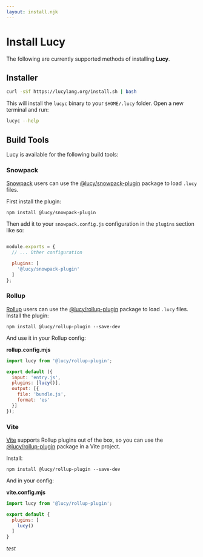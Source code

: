 ```yaml
---
layout: install.njk
---
```


# Install Lucy

The following are currently supported methods of installing __Lucy__.

## Installer

```bash
curl -sSf https://lucylang.org/install.sh | bash
```

This will install the `lucyc` binary to your `$HOME/.lucy` folder. Open a new terminal and run:

```bash
lucyc --help
```

## Build Tools

Lucy is available for the following build tools:

### Snowpack

[Snowpack](https://www.snowpack.dev/) users can use the [@lucy/snowpack-plugin](https://www.npmjs.com/package/@lucy/snowpack-plugin) package to load `.lucy` files.

First install the plugin:

```shell
npm install @lucy/snowpack-plugin
```

Then add it to your `snowpack.config.js` configuration in the `plugins` section like so:

```js

module.exports = {
  // ... Other configuration

  plugins: [
    '@lucy/snowpack-plugin'
  ]
};
```

### Rollup

[Rollup](https://rollupjs.org/) users can use the [@lucy/rollup-plugin](https://www.npmjs.com/package/@lucy/rollup-plugin) package to load `.lucy` files. Install the plugin:

```shell
npm install @lucy/rollup-plugin --save-dev
```

And use it in your Rollup config:

__rollup.config.mjs__

```js
import lucy from '@lucy/rollup-plugin';

export default ({
  input: 'entry.js',
  plugins: [lucy()],
  output: [{
    file: 'bundle.js',
    format: 'es'
  }]
});
```

### Vite

[Vite](https://vitejs.dev/) supports Rollup plugins out of the box, so you can use the [@lucy/rollup-plugin](https://www.npmjs.com/package/@lucy/rollup-plugin) package in a Vite project.

Install:

```shell
npm install @lucy/rollup-plugin --save-dev
```

And in your config:

__vite.config.mjs__

```js
import lucy from '@lucy/rollup-plugin';

export default {
  plugins: [
    lucy()
  ]
}
```

*test*
